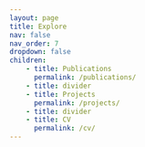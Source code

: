 ```yaml
---
layout: page
title: Explore
nav: false
nav_order: 7
dropdown: false
children:
    - title: Publications
      permalink: /publications/
    - title: divider
    - title: Projects
      permalink: /projects/
    - title: divider
    - title: CV
      permalink: /cv/
---
```

